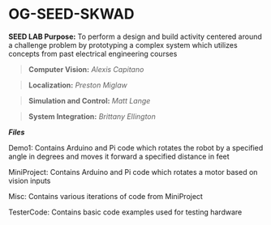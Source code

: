 # OG-SEED-SKWAD

**SEED LAB Purpose:** To perform a design and build activity centered around a challenge problem by prototyping a complex system which utilizes concepts from past electrical engineering courses

> **Computer Vision:** *Alexis Capitano*

> **Localization:** *Preston Miglaw*

> **Simulation and Control:** *Matt Lange*

> **System Integration:** *Brittany Ellington*

***Files***

Demo1: Contains Arduino and Pi code which rotates the robot by a specified angle in degrees and moves it forward a specified distance in feet

MiniProject: Contains Arduino and Pi code which rotates a motor based on vision inputs

Misc: Contains various iterations of code from MiniProject

TesterCode: Contains basic code examples used for testing hardware
